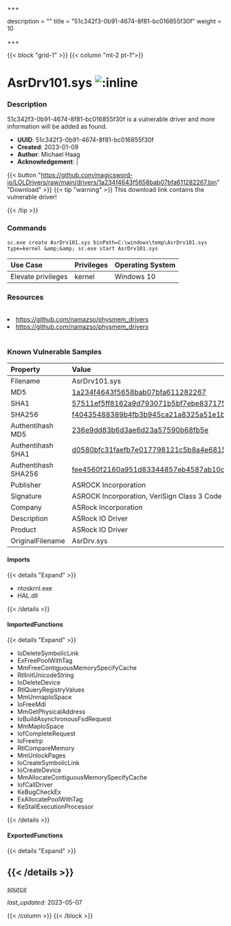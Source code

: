 +++

description = ""
title = "51c342f3-0b91-4674-8f81-bc016855f30f"
weight = 10

+++


{{< block "grid-1" >}}
{{< column "mt-2 pt-1">}}


# AsrDrv101.sys ![:inline](/images/twitter_verified.png) 


### Description

51c342f3-0b91-4674-8f81-bc016855f30f is a vulnerable driver and more information will be added as found.
- **UUID**: 51c342f3-0b91-4674-8f81-bc016855f30f
- **Created**: 2023-01-09
- **Author**: Michael Haag
- **Acknowledgement**:  | [](https://twitter.com/)

{{< button "https://github.com/magicsword-io/LOLDrivers/raw/main/drivers/1a234f4643f5658bab07bfa611282267.bin" "Download" >}}
{{< tip "warning" >}}
This download link contains the vulnerable driver!

{{< /tip >}}

### Commands

```
sc.exe create AsrDrv101.sys binPath=C:\windows\temp\AsrDrv101.sys type=kernel &amp;&amp; sc.exe start AsrDrv101.sys
```

| Use Case | Privileges | Operating System | 
|:---- | ---- | ---- |
| Elevate privileges | kernel | Windows 10 |

### Resources
<br>
<li><a href=" https://github.com/namazso/physmem_drivers"> https://github.com/namazso/physmem_drivers</a></li>
<li><a href="https://github.com/namazso/physmem_drivers">https://github.com/namazso/physmem_drivers</a></li>
<br>

### Known Vulnerable Samples

| Property           | Value |
|:-------------------|:------|
| Filename           | AsrDrv101.sys |
| MD5                | [1a234f4643f5658bab07bfa611282267](https://www.virustotal.com/gui/file/1a234f4643f5658bab07bfa611282267) |
| SHA1               | [57511ef5ff8162a9d793071b5bf7ebe8371759de](https://www.virustotal.com/gui/file/57511ef5ff8162a9d793071b5bf7ebe8371759de) |
| SHA256             | [f40435488389b4fb3b945ca21a8325a51e1b5f80f045ab019748d0ec66056a8b](https://www.virustotal.com/gui/file/f40435488389b4fb3b945ca21a8325a51e1b5f80f045ab019748d0ec66056a8b) |
| Authentihash MD5   | [236e9dd83b6d3ae6d23a57590b68fb5e](https://www.virustotal.com/gui/search/authentihash%253A236e9dd83b6d3ae6d23a57590b68fb5e) |
| Authentihash SHA1  | [d0580bfc31faefb7e017798121c5b8a4e68155f9](https://www.virustotal.com/gui/search/authentihash%253Ad0580bfc31faefb7e017798121c5b8a4e68155f9) |
| Authentihash SHA256| [fee4560f2160a951d83344857eb4587ab10c1cfd8c5cfc23b6f06bef8ebcd984](https://www.virustotal.com/gui/search/authentihash%253Afee4560f2160a951d83344857eb4587ab10c1cfd8c5cfc23b6f06bef8ebcd984) |
| Publisher         | ASROCK Incorporation |
| Signature         | ASROCK Incorporation, VeriSign Class 3 Code Signing 2010 CA, VeriSign   |
| Company           | ASRock Incorporation |
| Description       | ASRock IO Driver |
| Product           | ASRock IO Driver |
| OriginalFilename  | AsrDrv.sys |


#### Imports
{{< details "Expand" >}}
* ntoskrnl.exe
* HAL.dll

{{< /details >}}
#### ImportedFunctions
{{< details "Expand" >}}
* IoDeleteSymbolicLink
* ExFreePoolWithTag
* MmFreeContiguousMemorySpecifyCache
* RtlInitUnicodeString
* IoDeleteDevice
* RtlQueryRegistryValues
* MmUnmapIoSpace
* IoFreeMdl
* MmGetPhysicalAddress
* IoBuildAsynchronousFsdRequest
* MmMapIoSpace
* IofCompleteRequest
* IoFreeIrp
* RtlCompareMemory
* MmUnlockPages
* IoCreateSymbolicLink
* IoCreateDevice
* MmAllocateContiguousMemorySpecifyCache
* IofCallDriver
* KeBugCheckEx
* ExAllocatePoolWithTag
* KeStallExecutionProcessor

{{< /details >}}
#### ExportedFunctions
{{< details "Expand" >}}

{{< /details >}}
-----



[*source*](https://github.com/magicsword-io/LOLDrivers/tree/main/yaml/51c342f3-0b91-4674-8f81-bc016855f30f.yaml)

*last_updated:* 2023-05-07








{{< /column >}}
{{< /block >}}
